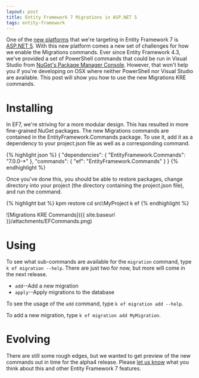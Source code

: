 ```yaml
---
layout: post
title: Entity Framework 7 Migrations in ASP.NET 5
tags: entity-framework
---
```


One of the [new platforms][1] that we're targeting in Entity Framework 7 is [ASP.NET 5][2]. With this new platform
comes a new set of challenges for how we enable the Migrations commands. Ever since Entity Framework 4.3, we've
provided a set of PowerShell commands that could be run in Visual Studio from [NuGet's Package Manager Console][3].
However, that won't help you if you're developing on OSX where neither PowerShell nor Visual Studio are available. This
post will show you how to use the new Migrations KRE commands.

Installing
==========
In EF7, we're striving for a more modular design. This has resulted in more fine-grained NuGet packages. The new
Migrations commands are contained in the EntityFramework.Commands package. To use it, add it as a dependency to your
project.json file as well as a corresponding command.

{% highlight json %}
{
    "dependencies": {
        "EntityFramework.Commands": "7.0.0-*"
    },
    "commands": {
        "ef": "EntityFramework.Commands"
    }
}
{% endhighlight %}

Once you've done this, you should be able to restore packages, change directory into your project (the directory
containing the project.json file), and run the command.

{% highlight bat %}
kpm restore
cd src\MyProject
k ef
{% endhighlight %}

![Migrations KRE Commands]({{ site.baseurl }}/attachments/EFCommands.png)

Using
=====
To see what sub-commands are available for the `migration` command, type `k ef migration --help`. There are just two for
now, but more will come in the next release.

* `add`--Add a new migration
* `apply`--Apply migrations to the database

To see the usage of the `add` command, type `k ef migration add --help`.

To add a new migration, type `k ef migration add MyMigration`.

Evolving
========
There are still some rough edges, but we wanted to get preview of the new commands out in time for the alpha4 release.
Please [let us know][4] what you think about this and other Entity Framework 7 features.


  [1]: http://blogs.msdn.com/b/adonet/archive/2014/05/19/ef7-new-platforms-new-data-stores.aspx
  [2]: http://www.asp.net/vnext
  [3]: http://docs.nuget.org/docs/start-here/using-the-package-manager-console
  [4]: https://github.com/aspnet/EntityFramework/issues/new
